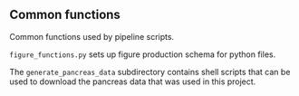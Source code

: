 ## Common functions

Common functions used by pipeline scripts. 

`figure_functions.py` sets up figure production schema for python files. 

The `generate_pancreas_data` subdirectory contains shell scripts that can be used to download the pancreas data that was used in this project.